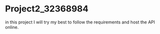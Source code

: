 # Project2_32368984

in this project I will try my best to follow the requirements and host the API online.